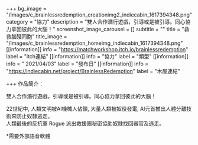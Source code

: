 +++
bg_image = "/images/c_brainlessredemption_creationimg2_indiecabin_1617394348.png"
category = "協力"
description = "雙人合作潛行遊戲，引導或是被引導。同心協力拿回彼此的大腦！"
screenshot_image_carousel = []
subtitle = ""
title = "救救腦殘同胞"
title_image = "/images/c_brainlessredemption_homeimg_indiecabin_1617394348.png"
[[information]]
info = "https://matchworkshop.itch.io/brainlessredemption"
label = "itch連結"
[[information]]
info = "協力"
label = "類型"
[[information]]
info = " 2021/04/03"
label = "發布日"
[[information]]
info = "https://indiecabin.net/project/BrainlessRedemption"
label = "木屋連結"

+++
作品簡介：

雙人合作潛行遊戲，引導或是被引導。同心協力拿回彼此的大腦！

​22世紀中, 人類文明被AI機械人佔領, 大量人類被奴役發電, AI元首推出人體分離技術來防止奴隸逃走。  
​人類最後的反抗軍 Rogue 派出救援團秘密協助奴隸找回器官及逃走。

\*需要外部語音軟體​